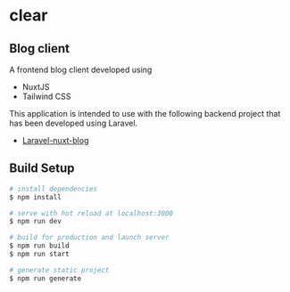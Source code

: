 # clear

## Blog client

A frontend blog client developed using

- NuxtJS
- Tailwind CSS

This application is intended to use with the following backend project that has been developed using Laravel.

- [Laravel-nuxt-blog](https://github.com/Yrol/Laravel-nuxt-blog)

## Build Setup

```bash
# install dependencies
$ npm install

# serve with hot reload at localhost:3000
$ npm run dev

# build for production and launch server
$ npm run build
$ npm run start

# generate static project
$ npm run generate
```
